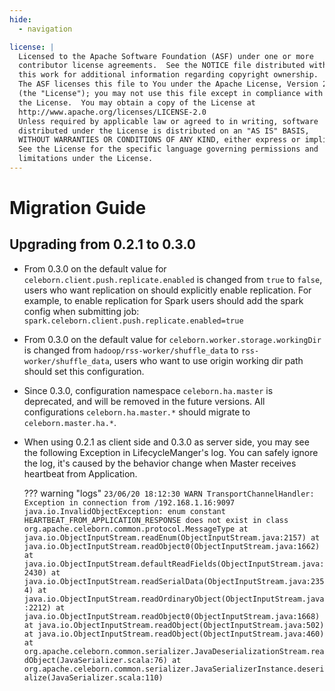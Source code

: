 ```yaml
---
hide:
  - navigation

license: |
  Licensed to the Apache Software Foundation (ASF) under one or more
  contributor license agreements.  See the NOTICE file distributed with
  this work for additional information regarding copyright ownership.
  The ASF licenses this file to You under the Apache License, Version 2.0
  (the "License"); you may not use this file except in compliance with
  the License.  You may obtain a copy of the License at
  http://www.apache.org/licenses/LICENSE-2.0
  Unless required by applicable law or agreed to in writing, software
  distributed under the License is distributed on an "AS IS" BASIS,
  WITHOUT WARRANTIES OR CONDITIONS OF ANY KIND, either express or implied.
  See the License for the specific language governing permissions and
  limitations under the License.
---
```


# Migration Guide

## Upgrading from 0.2.1 to 0.3.0

 - From 0.3.0 on the default value for `celeborn.client.push.replicate.enabled` is changed from `true` to `false`, users
   who want replication on should explicitly enable replication. For example, to enable replication for Spark
   users should add the spark config when submitting job: `spark.celeborn.client.push.replicate.enabled=true`

 - From 0.3.0 on the default value for `celeborn.worker.storage.workingDir` is changed from `hadoop/rss-worker/shuffle_data` to `rss-worker/shuffle_data`,
   users who want to use origin working dir path should set this configuration.

 - Since 0.3.0, configuration namespace `celeborn.ha.master` is deprecated, and will be removed in the future versions.
   All configurations `celeborn.ha.master.*` should migrate to `celeborn.master.ha.*`.

 - When using 0.2.1 as client side and 0.3.0 as server side, you may see the following Exception in LifecycleManger's
   log. You can safely ignore the log, it's caused by the behavior change when Master receives heartbeat from Application.

    ??? warning "logs"
        ```
        23/06/20 18:12:30 WARN TransportChannelHandler: Exception in connection from /192.168.1.16:9097
            java.io.InvalidObjectException: enum constant HEARTBEAT_FROM_APPLICATION_RESPONSE does not exist in class org.apache.celeborn.common.protocol.MessageType
            at java.io.ObjectInputStream.readEnum(ObjectInputStream.java:2157)
            at java.io.ObjectInputStream.readObject0(ObjectInputStream.java:1662)
            at java.io.ObjectInputStream.defaultReadFields(ObjectInputStream.java:2430)
            at java.io.ObjectInputStream.readSerialData(ObjectInputStream.java:2354)
            at java.io.ObjectInputStream.readOrdinaryObject(ObjectInputStream.java:2212)
            at java.io.ObjectInputStream.readObject0(ObjectInputStream.java:1668)
            at java.io.ObjectInputStream.readObject(ObjectInputStream.java:502)
            at java.io.ObjectInputStream.readObject(ObjectInputStream.java:460)
            at org.apache.celeborn.common.serializer.JavaDeserializationStream.readObject(JavaSerializer.scala:76)
            at org.apache.celeborn.common.serializer.JavaSerializerInstance.deserialize(JavaSerializer.scala:110)
        ```
